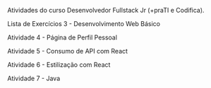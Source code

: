 Atividades do curso Desenvolvedor Fullstack Jr (+praTI e Codifica).

Lista de Exercícios 3 - Desenvolvimento Web Básico

Atividade 4 - Página de Perfil Pessoal

Atividade 5 - Consumo de API com React

Atividade 6 - Estilização com React

Atividade 7 - Java  
